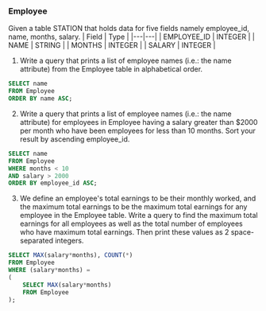 ### Employee
Given a table STATION that holds data for five fields namely employee_id, name, months, salary.
|  Field | Type |
|---|---|
| EMPLOYEE_ID | INTEGER   |
| NAME  | STRING  |
| MONTHS |  INTEGER |
| SALARY | INTEGER |

1. Write a query that prints a list of employee names (i.e.: the name attribute) from the Employee table in alphabetical order.

```sql
SELECT name
FROM Employee
ORDER BY name ASC;
```

2. Write a query that prints a list of employee names (i.e.: the name attribute) for employees in Employee having a salary greater than $2000 per month who have been employees for less than 10 months. Sort your result by ascending employee_id.

```sql
SELECT name
FROM Employee
WHERE months < 10
AND salary > 2000
ORDER BY employee_id ASC;
```

3. We define an employee's total earnings to be their monthly  worked, and the maximum total earnings to be the maximum total earnings for any employee in the Employee table. Write a query to find the maximum total earnings for all employees as well as the total number of employees who have maximum total earnings. Then print these values as 2 space-separated integers.

```sql
SELECT MAX(salary*months), COUNT(*)
FROM Employee
WHERE (salary*months) = 
(
    SELECT MAX(salary*months)
    FROM Employee 
);
```





